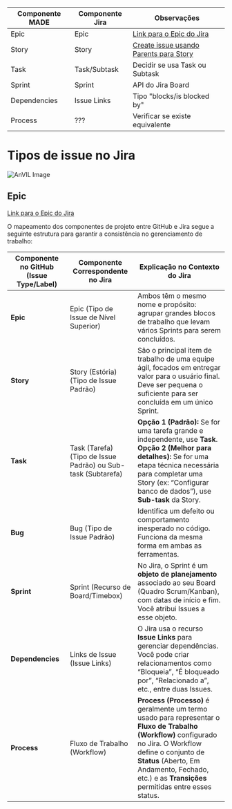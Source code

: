 Componente MADE   | Componente Jira   | Observações
------------------|------------------|-------------------------------
Epic              | Epic             | [Link para o Epic do Jira](https://www.atlassian.com/software/jira/guides/issues/overview#what-is-an-work%20item)
Story             | Story            | [Create issue usando Parents para Story](https://developer.atlassian.com/cloud/jira/platform/rest/v3/api-group-issues/#api-rest-api-3-issue-post)
Task              | Task/Subtask     | Decidir se usa Task ou Subtask
Sprint            | Sprint           | API do Jira Board
Dependencies      | Issue Links      | Tipo "blocks/is blocked by"
Process           | ???              | Verificar se existe equivalente


# Tipos de issue no Jira

![AnVIL Image](https://wac-cdn.atlassian.com/dam/jcr:9ad770b4-f380-40b8-a802-05abe4e4ebee/issue-hierarchy-v2.png?cdnVersion=3040 "AnVIL Portal Image!")
## Epic
[Link para o Epic do Jira](https://www.atlassian.com/software/jira/guides/issues/overview#what-is-an-work%20item)

O mapeamento dos componentes de projeto entre GitHub e Jira segue a seguinte estrutura para garantir a consistência no gerenciamento de trabalho:

| **Componente no GitHub (Issue Type/Label)** | **Componente Correspondente no Jira** | **Explicação no Contexto do Jira** |
|---------------------------------------------|---------------------------------------|------------------------------------|
| **Epic** | Epic (Tipo de Issue de Nível Superior) | Ambos têm o mesmo nome e propósito: agrupar grandes blocos de trabalho que levam vários Sprints para serem concluídos. |
| **Story** | Story (Estória) (Tipo de Issue Padrão) | São o principal item de trabalho de uma equipe ágil, focados em entregar valor para o usuário final. Deve ser pequena o suficiente para ser concluída em um único Sprint. |
| **Task** | Task (Tarefa) (Tipo de Issue Padrão) ou Sub-task (Subtarefa) | **Opção 1 (Padrão):** Se for uma tarefa grande e independente, use **Task**. **Opção 2 (Melhor para detalhes):** Se for uma etapa técnica necessária para completar uma Story (ex: “Configurar banco de dados”), use **Sub-task** da Story. |
| **Bug** | Bug (Tipo de Issue Padrão) | Identifica um defeito ou comportamento inesperado no código. Funciona da mesma forma em ambas as ferramentas. |
| **Sprint** | Sprint (Recurso de Board/Timebox) | No Jira, o Sprint é um **objeto de planejamento** associado ao seu Board (Quadro Scrum/Kanban), com datas de início e fim. Você atribui Issues a esse objeto. |
| **Dependencies** | Links de Issue (Issue Links) | O Jira usa o recurso **Issue Links** para gerenciar dependências. Você pode criar relacionamentos como “Bloqueia”, “É bloqueado por”, “Relacionado a”, etc., entre duas Issues. |
| **Process** | Fluxo de Trabalho (Workflow) | **Process (Processo)** é geralmente um termo usado para representar o **Fluxo de Trabalho (Workflow)** configurado no Jira. O Workflow define o conjunto de **Status** (Aberto, Em Andamento, Fechado, etc.) e as **Transições** permitidas entre esses status. |



